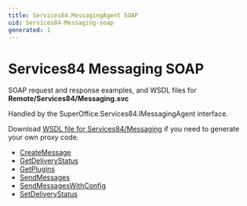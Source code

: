 ```yaml
---
title: Services84.MessagingAgent SOAP
uid: Services84-Messaging-soap
generated: 1
---
```


# Services84 Messaging SOAP

SOAP request and response examples, and WSDL files for **Remote/Services84/Messaging.svc**

Handled by the <see cref="T:SuperOffice.Services84.IMessagingAgent">SuperOffice.Services84.IMessagingAgent</see> interface.

Download [WSDL file for Services84/Messaging](../Services84-Messaging.md) if you need to generate your own proxy code.

* [CreateMessage](CreateMessage.md)
* [GetDeliveryStatus](GetDeliveryStatus.md)
* [GetPlugins](GetPlugins.md)
* [SendMessages](SendMessages.md)
* [SendMessagesWithConfig](SendMessagesWithConfig.md)
* [SetDeliveryStatus](SetDeliveryStatus.md)
